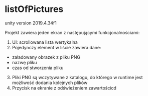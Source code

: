 # listOfPictures
unity version 2019.4.34f1

Projekt zawiera jeden ekran z następującymi funkcjonalnościami:
1. UI: scrollowana lista wertykalna
2. Pojedynczy element w liście zawiera dane:
- załadowany obrazek z pliku PNG
- nazwę pliku
- czas od stworzenia pliku
3. Pliki PNG są wczytywane z katalogu, do którego w runtime jest możliwość dodania kolejnych plików
4. Przycisk na ekranie z odświeżeniem zawartościcd
